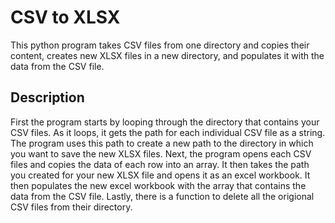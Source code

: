 # CSV to XLSX

This python program takes CSV files from one directory and copies their content, creates new XLSX files in a new directory, and populates it with the data from the CSV file. 

## Description
First the program starts by looping through the directory that contains your CSV files. As it loops, it gets the path for each individual CSV file as a string. The program uses this path to create a new path to the directory in which you want to save the new XLSX files. Next, the program opens each CSV files and copies the data of each row into an array. It then takes the path you created for your new XLSX file and opens it as an excel workbook. It then populates the new excel workbook with the array that contains the data from the CSV file. Lastly, there is a function to delete all the origional CSV files from their directory.  
